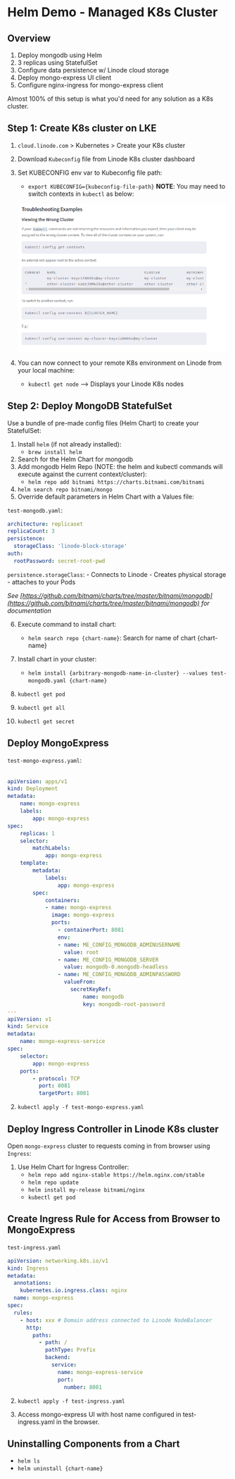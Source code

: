 # Helm Demo - Managed K8s Cluster

## Overview

1. Deploy mongodb using Helm
2. 3 replicas using StatefulSet
3. Configure data persistence w/ Linode cloud storage
4. Deploy mongo-express UI client
5. Configure nginx-ingress for mongo-express client

Almost 100% of this setup is what you'd need for any solution as a K8s cluster.

## Step 1: Create K8s cluster on LKE

1. `cloud.linode.com` > Kubernetes > Create your K8s cluster
2. Download `Kubeconfig` file from Linode K8s cluster dashboard
3. Set KUBECONFIG env var to Kubeconfig file path:

   - `export KUBECONFIG={kubeconfig-file-path}` **NOTE**: You may need to switch
     contexts in `kubectl` as below:

   ![switch-context](./switch-context.png)

4. You can now connect to your remote K8s environment on Linode from your local
   machine:
   - `kubectl get node` --> Displays your Linode K8s nodes

## Step 2: Deploy MongoDB StatefulSet

Use a bundle of pre-made config files (Helm Chart) to create your StatefulSet:

1. Install `helm` (if not already installed):
   - `brew install helm`
2. Search for the Helm Chart for mongodb
3. Add mongodb Helm Repo (NOTE: the helm and kubectl commands will execute
   against the current context/cluster):
   - `helm repo add bitnami https://charts.bitnami.com/bitnami`
4. `helm search repo bitnami/mongo`
5. Override default parameters in Helm Chart with a Values file:

`test-mongodb.yaml`:

```yaml
architecture: replicaset
replicaCount: 3
persistence:
  storageClass: 'linode-block-storage'
auth:
  rootPassword: secret-root-pwd
```

`persistence.storageClass`: - Connects to Linode - Creates physical storage -
attaches to your Pods

_See
[https://github.com/bitnami/charts/tree/master/bitnami/mongodb](https://github.com/bitnami/charts/tree/master/bitnami/mongodb)
for documentation_

6. Execute command to install chart:
   - `helm search repo {chart-name}`: Search for name of chart {chart-name}
7. Install chart in your cluster:

   - `helm install {arbitrary-mongodb-name-in-cluster} --values test-mongodb.yaml {chart-name}`

8. `kubectl get pod`
9. `kubectl get all`
10. `kubectl get secret`

## Deploy MongoExpress

`test-mongo-express.yaml`:

```yaml

apiVersion: apps/v1
kind: Deployment
metadata:
    name: mongo-express
    labels:
        app: mongo-express
spec:
    replicas: 1
    selector:
        matchLabels:
            app: mongo-express
    template:
        metadata:
            labels:
                app: mongo-express
        spec:
            containers:
            - name: mongo-express
              image: mongo-express
              ports:
                - containerPort: 8081
                env:
                - name: ME_CONFIG_MONGODB_ADMINUSERNAME
                  value: root
                - name: ME_CONFIG_MONGODB_SERVER
                  value: mongodb-0.mongodb-headless
                - name: ME_CONFIG_MONGODB_ADMINPASSWORD
                  valueFrom:
                    secretKeyRef:
                        name: mongodb
                        key: mongodb-root-password
---
apiVersion: v1
kind: Service
metadata:
    name: mongo-express-service
spec:
    selector:
        app: mongo-express
    ports:
        - protocol: TCP
          port: 8081
          targetPort: 8081
```

2. `kubectl apply -f test-mongo-express.yaml`

## Deploy Ingress Controller in Linode K8s cluster

Open `mongo-express` cluster to requests coming in from browser using `Ingress`:

1. Use Helm Chart for Ingress Controller:
   - `helm repo add nginx-stable https://helm.nginx.com/stable`
   - `helm repo update`
   - `helm install my-release bitnami/nginx`
   - `kubectl get pod`

## Create Ingress Rule for Access from Browser to MongoExpress

`test-ingress.yaml`

```yaml
apiVersion: networking.k8s.io/v1
kind: Ingress
metadata:
  annotations:
    kubernetes.io.ingress.class: nginx
  name: mongo-express
spec:
  rules:
    - host: xxx # Domain address connected to Linode NodeBalancer
      http:
        paths:
          - path: /
            pathType: Prefix
            backend:
              service:
                name: mongo-express-service
                port:
                  number: 8081
```

2. `kubectl apply -f test-ingress.yaml`

3. Access mongo-express UI with host name configured in test-ingress.yaml in the
   browser.

## Uninstalling Components from a Chart

- `helm ls`
- `helm uninstall {chart-name}`
